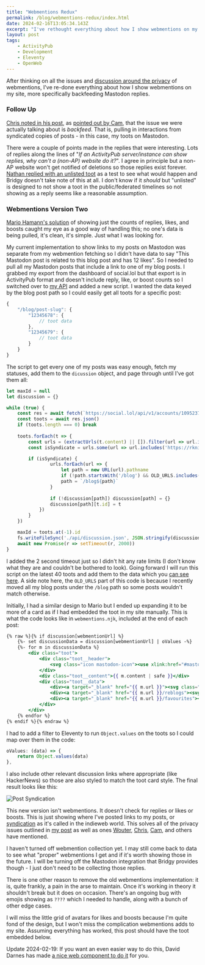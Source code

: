 ```yaml
---
title: "Webmentions Redux"
permalink: /blog/webmentions-redux/index.html
date: 2024-02-16T13:05:34.143Z
excerpt: "I've rethought everything about how I show webmentions on my blog posts and switched to just showing syndicated posts instead"
layout: post
tags:
    - ActivityPub
    - Development
    - Eleventy
    - OpenWeb
---
```


After thinking on all the issues and [discussion around the privacy](https://social.lol/@robb/111908222268633475) of webmentions, I've re-done everything about how I show webmentions on my site, more specifically backfeeding Mastodon replies.

### Follow Up

[Chris noted in his post](https://chrismcleod.dev/blog/more-words-on-webmentions-and-backfeed/), as [pointed out by Cam](https://campegg.com/2024/02/11/over-the-last.html), that the issue we were actually talking about is _backfeed_. That is, pulling in interactions from syndicated copies of posts - in this case, my toots on Mastodon.

There were a couple of points made in the replies that were interesting. Lots of replies along the lines of "_If an ActivityPub server/instance can show replies, why can't a (non-AP) website do it?_". I agree in principle but a non-AP website won't get notified of deletions so those replies exist forever. [Nathan replied with an unlisted toot](https://sunny.garden/@knowler/111912465243280847) as a test to see what would happen and Bridgy doesn't take note of this at all. I don't know if it _should_ but "unlisted" is designed to not show a toot in the public/federated timelines so not showing as a reply seems like a reasonable assumption.

### Webmentions Version Two

[Mario Hamann's solution](https://mariohamann.com/showing-mastodon-reactions-on-a-statamic-website) of showing just the counts of replies, likes, and boosts caught my eye as a good way of handling this; no one's data is being pulled, it's clean, it's simple. Just what I was looking for.

My current implementation to show links to my posts on Mastodon was separate from my webmention fetching so I didn't have data to say "This Mastodon post is related to this blog post and has 12 likes". So I needed to pull all my Mastodon posts that include a link to one of my blog posts. I grabbed my export from the dashboard of social.lol but that export is in ActivityPub format and doesn't include reply, like, or boost counts so I switched over to [my API](https://api.rknight.me/) and added a new script. I wanted the data keyed by the blog post path so I could easily get all toots for a specific post:

```js
{
	"/blog/post-slug": {
		"12345678": {
			// toot data
		},
		"12345679": {
			// toot data
		}
	}
}
```

The script to get every one of my posts was easy enough, fetch my statuses, add them to the `dicussion` object, and page through until I've got them all:

```js
let maxId = null
let discussion = {}

while (true) {
    const res = await fetch(`https://social.lol/api/v1/accounts/109523762776095110/statuses?exclude_replies=true&limit=40&exclude_reblogs=true${maxId ? `&max_id=${maxId}` : ''}`)
    const toots = await res.json()
    if (toots.length === 0) break
    
    toots.forEach(t => {
        const urls = (extractUrls(t.content) || []).filter(url => url.includes('https://rknight.me'))
        const isSyndicate = urls.some(url => url.includes('https://rknight.me'))

        if (isSyndicate) {
                urls.forEach(url => {
                    let path = new URL(url).pathname
                    if (!path.startsWith('/blog') && OLD_URLS.includes(path)) {
                    path = `/blog${path}`
                }
                
                if (!discussion[path]) discussion[path] = {}
                discussion[path][t.id] = t
            })
        }
    })

    maxId = toots.at(-1).id
    fs.writeFileSync('./api/discussion.json', JSON.stringify(discussion, '', 2))
    await new Promise(r => setTimeout(r, 2000))
}
```

I added the 2 second timeout just so I didn't hit any rate limits (I don't know what they are and couldn't be bothered to look). Going forward I will run this script on the latest 40 toots and add them to the data which you [can see here](https://github.com/rknightuk/api/blob/main/services/discussion.js). A side note here, the `OLD_URLS` part of this code is because I recently moved all my blog posts under the `/blog` path so some posts wouldn't match otherwise.

Initially, I had a similar design to Mario but I ended up expanding it to be more of a card as if I had embedded the toot in my site manually. This is what the code looks like in `webmentions.njk`, included at the end of each post:

```hbs
{% raw %}{% if discussion[webmentionUrl] %}
    {%- set discussionData = discussion[webmentionUrl] | oValues -%}
    {%- for m in discussionData %}
        <div class="toot">
            <div class="toot__header">
                <svg class="icon mastodon-icon"><use xlink:href="#mastodon"></use></svg> <a target="_blank" href="{{ m.url }}">Discuss on Mastodon</a>
            </div>
            <div class="toot__content">{{ m.content | safe }}</div>
            <div class="toot__data">
                <div><a target="_blank" href="{{ m.url }}"><svg class="icon"><use xlink:href="#socialreply"></use></svg> {{ m.replies_count }}</a></div>
                <div><a target="_blank" href="{{ m.url }}/reblogs"><svg class="icon"><use xlink:href="#socialboost"></use></svg> {{ m.reblogs_count }}</a></div>
                <div><a target="_blank" href="{{ m.url }}/favourites"><svg class="icon"><use xlink:href="#sociallike"></use></svg> {{ m.favourites_count }}</a></div>
            </div>
        </div>
    {% endfor %}
{% endif %}{% endraw %}
```

I had to add a filter to Eleventy to run `Object.values` on the toots so I could map over them in the code:

```js
oValues: (data) => { 
	return Object.values(data)
},
```

I also include other relevant discussion links where appropriate (like HackerNews) so those are also styled to match the toot card style. The final result looks like this:

![Post Syndication](https://rknightuk.s3.amazonaws.com/site/post-syndication.png)

This new version isn't webmentions. It doesn't check for replies or likes or boosts. This is just showing where I've posted links to my posts, or [syndication](https://indieweb.org/Category:syndication) as it's called in the indieweb world. This solves all of the privacy issues outlined in [my post](https://rknight.me/blog/mastodon-webmentions-and-privacy/) as well as ones [Wouter](https://brainbaking.com/post/2023/05/why-i-retired-my-webmention-server/), [Chris](https://chrismcleod.dev/blog/some-words-on-webmentions/), [Cam](https://campegg.com/2024/02/11/over-the-last.html), and others have mentioned.

I haven't turned off webmention collection yet. I may still come back to data to see what "proper" webmentions I get and if it's worth showing those in the future. I will be turning off the Mastodon integration that Bridgy provides though - I just don't need to be collecting those replies. 

There is one other reason to remove the old webmentions implementation: it is, quite frankly, a pain in the arse to maintain. Once it's working in theory it shouldn't break but it does on occasion. There's an ongoing bug with emojis showing as `????` which I needed to handle, along with a bunch of other edge cases.

I will miss the little grid of avatars for likes and boosts because I'm quite fond of the design, but I won't miss the complication webmentions adds to my site. Assuming everything has worked, this post should have the toot embedded below.

Update 2024-02-19: If you want an even easier way to do this, David Darnes has made [a nice web component to do it](https://darn.es/mastodon-post-web-component/) for you.